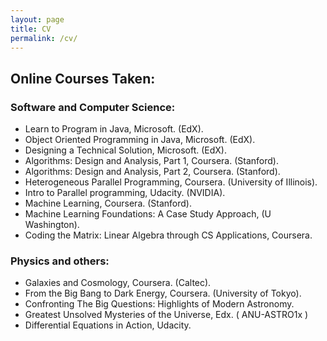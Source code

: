 ```yaml
---
layout: page
title: CV
permalink: /cv/
---
```


## Online Courses Taken:

### Software and Computer Science:

<ul>
<li>Learn to Program in Java, Microsoft. (EdX).</li>
<li>Object Oriented Programming in Java, Microsoft. (EdX).</li>
<li>Designing a Technical Solution, Microsoft. (EdX).</li>
<li>Algorithms: Design and Analysis, Part 1, Coursera. (Stanford). </li>
<li>Algorithms: Design and Analysis, Part 2, Coursera. (Stanford). </li>
<li>Heterogeneous Parallel Programming, Coursera. (University of Illinois). </li>
<li>Intro to Parallel programming, Udacity. (NVIDIA). </li>
<li>Machine Learning, Coursera. (Stanford). </li>
<li>Machine Learning Foundations: A Case Study Approach, (U Washington). </li>
<li>Coding the Matrix: Linear Algebra through CS Applications, Coursera. </li>




</ul>


### Physics and others:

<ul>
<li>Galaxies and Cosmology, Coursera. (Caltec).</li>
<li>From the Big Bang to Dark Energy, Coursera. (University of Tokyo). </li>
<li>Confronting The Big Questions: Highlights of Modern Astronomy. </li>
<li>Greatest Unsolved Mysteries of the Universe, Edx. ( ANU-ASTRO1x ) </li>
<li>Differential Equations in Action, Udacity. </li>



</ul>
